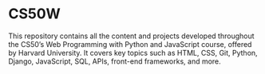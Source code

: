 # CS50W
This repository contains all the content and projects developed throughout the CS50’s Web Programming with Python and JavaScript course, offered by Harvard University. It covers key topics such as HTML, CSS, Git, Python, Django, JavaScript, SQL, APIs, front-end frameworks, and more.
